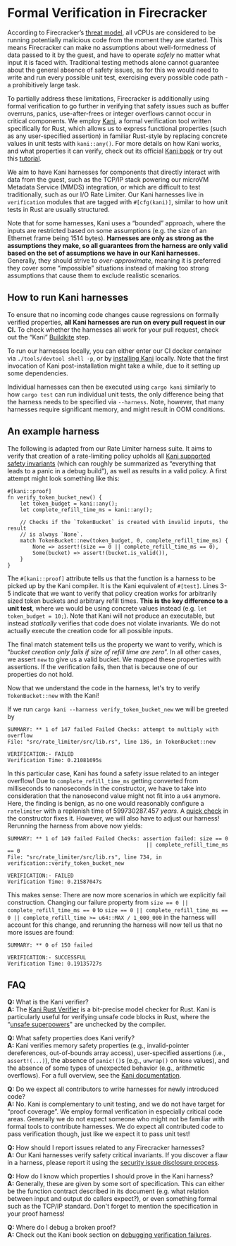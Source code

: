 # Formal Verification in Firecracker

According to Firecracker’s
[threat model](https://github.com/firecracker-microvm/firecracker/blob/main/docs/design.md#threat-containment),
all vCPUs are considered to be running potentially malicious code from the
moment they are started. This means Firecracker can make no assumptions about
well-formedness of data passed to it by the guest, and have to operate _safely_
no matter what input it is faced with. Traditional testing methods alone cannot
guarantee about the general absence of safety issues, as for this we would need
to write and run every possible unit test, exercising every possible code path -
a prohibitively large task.

To partially address these limitations, Firecracker is additionally using formal
verification to go further in verifying that safety issues such as buffer
overruns, panics, use-after-frees or integer overflows cannot occur in critical
components. We employ [Kani](https://github.com/model-checking/kani/), a formal
verification tool written specifically for Rust, which allows us to express
functional properties (such as any user-specified assertion) in familiar
Rust-style by replacing concrete values in unit tests with `kani::any()`. For
more details on how Kani works, and what properties it can verify, check out its
official [Kani book](https://model-checking.github.io/kani/) or try out this
[tutorial](https://model-checking.github.io/kani/kani-tutorial.html).

We aim to have Kani harnesses for components that directly interact with data
from the guest, such as the TCP/IP stack powering our microVM Metadata Service
(MMDS) integration, or which are difficult to test traditionally, such as our
I/O Rate Limiter. Our Kani harnesses live in `verification` modules that are
tagged with `#[cfg(kani)]`, similar to how unit tests in Rust are usually
structured.

Note that for some harnesses, Kani uses a “bounded” approach, where the inputs
are restricted based on some assumptions (e.g. the size of an Ethernet frame
being 1514 bytes). **Harnesses are only as strong as the assumptions they make,
so all guarantees from the harness are only valid based on the set of
assumptions we have in our Kani harnesses.** Generally, they should strive to
_over-approximate_, meaning it is preferred they cover some “impossible”
situations instead of making too strong assumptions that cause them to exclude
realistic scenarios.

## How to run Kani harnesses

To ensure that no incoming code changes cause regressions on formally verified
properties, **all Kani harnesses are run on every pull request in our CI.** To
check whether the harnesses all work for your pull request, check out the “Kani”
[Buildkite](https://buildkite.com/) step.

To run our harnesses locally, you can either enter our CI docker container via
`./tools/devtool shell -p`, or by
[installing Kani](https://model-checking.github.io/kani/install-guide.html#installing-the-latest-version)
locally. Note that the first invocation of Kani post-installation might take a
while, due to it setting up some dependencies.

Individual harnesses can then be executed using `cargo kani` similarly to how
`cargo test` can run individual unit tests, the only difference being that the
harness needs to be specified via `--harness`. Note, however, that many
harnesses require significant memory, and might result in OOM conditions.

## An example harness

The following is adapted from our Rate Limiter harness suite. It aims to verify
that creation of a rate-limiting policy upholds all
[Kani supported safety invariants](https://model-checking.github.io/kani/tutorial-kinds-of-failure.html)
(which can roughly be summarized as “everything that leads to a panic in a debug
build”), as well as results in a valid policy. A first attempt might look
something like this:

```
#[kani::proof]
fn verify_token_bucket_new() {
    let token_budget = kani::any();
    let complete_refill_time_ms = kani::any();

    // Checks if the `TokenBucket` is created with invalid inputs, the result
    // is always `None`.
    match TokenBucket::new(token_budget, 0, complete_refill_time_ms) {
        None => assert!(size == 0 || complete_refill_time_ms == 0),
        Some(bucket) => assert!(bucket.is_valid()),
    }
}
```

The `#[kani::proof]` attribute tells us that the function is a harness to be
picked up by the Kani compiler. It is the Kani equivalent of `#[test]`. Lines
3-5 indicate that we want to verify that policy creation works for arbitrarily
sized token buckets and arbitrary refill times. **This is the key difference to
a unit test**, where we would be using concrete values instead (e.g.
`let token_budget = 10;`). Note that Kani will not produce an executable, but
instead _statically_ verifies that code does not violate invariants. We do not
actually execute the creation code for all possible inputs.

The final match statement tells us the property we want to verify, which is
“_bucket creation only fails if size of refill time are zero_”. In all other
cases, we assert `new` to give us a valid bucket. We mapped these properties
with assertions. If the verification fails, then that is because one of our
properties do not hold.

Now that we understand the code in the harness, let's try to verify
`TokenBucket::new` with the Kani!

If we run `cargo kani --harness verify_token_bucket_new` we will be greeted by

```
SUMMARY: ** 1 of 147 failed Failed Checks: attempt to multiply with overflow
File: "src/rate_limiter/src/lib.rs", line 136, in TokenBucket::new

VERIFICATION:- FAILED
Verification Time: 0.21081695s
```

In this particular case, Kani has found a safety issue related to an integer
overflow! Due to `complete_refill_time_ms` getting converted from milliseconds
to nanoseconds in the constructor, we have to take into consideration that the
nanosecond value might not fit into a `u64` anymore. Here, the finding is
benign, as no one would reasonably configure a `ratelimiter` with a replenish
time of 599730287.457 _years_. A
[quick check](https://github.com/firecracker-microvm/firecracker/commit/0db2a130ca4eeffeca9a46e7b6bd45c1bc1c9e21)
in the constructor fixes it. However, we will also have to adjust our harness!
Rerunning the harness from above now yields:

```
SUMMARY: ** 1 of 149 failed Failed Checks: assertion failed: size == 0
                                            || complete_refill_time_ms == 0
File: "src/rate_limiter/src/lib.rs", line 734, in verification::verify_token_bucket_new

VERIFICATION:- FAILED
Verification Time: 0.21587047s
```

This makes sense: There are now more scenarios in which we explicitly fail
construction. Changing our failure property from
`size == 0 || complete_refill_time_ms == 0` to
`size == 0 || complete_refill_time_ms == 0 || complete_refill_time >= u64::MAX / 1_000_000`
in the harness will account for this change, and rerunning the harness will now
tell us that no more issues are found:

```
SUMMARY: ** 0 of 150 failed

VERIFICATION:- SUCCESSFUL
Verification Time: 0.19135727s
```

## FAQ

**Q:** What is the Kani verifier?\
**A:** The [Kani Rust Verifier](https://github.com/model-checking/kani) is a bit-precise
model checker for Rust. Kani is particularly useful for verifying unsafe code blocks
in Rust, where the “[unsafe superpowers](https://doc.rust-lang.org/stable/book/ch19-01-unsafe-rust.html#unsafe-superpowers)"
are unchecked by the compiler.

**Q:** What safety properties does Kani verify?\
**A:** Kani verifies memory safety properties (e.g., invalid-pointer dereferences,
out-of-bounds array access), user-specified assertions (i.e., `assert!(...)`), the
absence of `panic!()`s (e.g., `unwrap()` on `None` values), and the absence of some
types of unexpected behavior (e.g., arithmetic overflows). For a full overview, see
the [Kani documentation](https://model-checking.github.io/kani/tutorial-kinds-of-failure.html).

**Q:** Do we expect all contributors to write harnesses for newly introduced
code?\
**A:** No. Kani is complementary to unit testing, and we do not have target for “proof
coverage”. We employ formal verification in especially critical code areas. Generally
we do not expect someone who might not be familiar with formal tools to contribute
harnesses. We do expect all contributed code to pass verification though, just like
we expect it to pass unit test!

**Q:** How should I report issues related to any Firecracker harnesses?\
**A:** Our Kani harnesses verify safety critical invariants. If you discover a flaw
in a harness, please report it using the [security issue disclosure process](https://github.com/firecracker-microvm/firecracker/blob/main/SECURITY.md).

**Q:** How do I know which properties I should prove in the Kani harness?\
**A:** Generally, these are given by some sort of specification. This can either
be the function contract described in its document (e.g. what relation between input
and output do callers expect?), or even something formal such as the TCP/IP standard.
Don't forget to mention the specification in your proof harness!

**Q:** Where do I debug a broken proof?\
**A:** Check out the Kani book section on [debugging verification failures](https://model-checking.github.io/kani/debugging-verification-failures.html).
